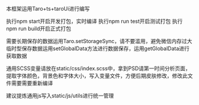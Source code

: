 本框架运用Taro+ts+taroUi进行编写

执行npm start开启开发打包，实时编译
执行npm run test开启测试打包
执行npm run build开启正式打包

需要长期保存的数据运用Taro.setStorageSync，请不要滥用，避免微信内存过大
临时型保存数据运用setGlobalData方法进行数据保存，运用getGlobalData进行获取数据

通用SCSS变量请放在static/css/index.scss中，拿到PSD请第一时间分析页面，提取字体颜色，背景色和字体大小，写入变量文件，方便后期皮肤修改，修改此文件需要需要重新编译

建议提炼通用js写入static/js/utils进行统一管理

